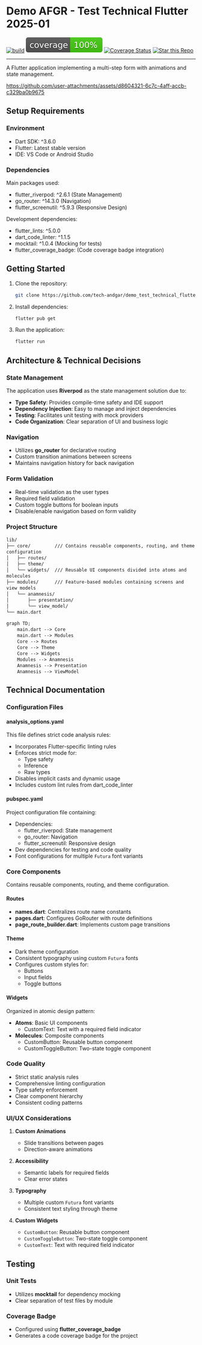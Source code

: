 # Demo AFGR - Test Technical Flutter 2025-01

<p align="center">

[![build](https://github.com/tech-andgar/demo_test_technical_flutter_202501/actions/workflows/build.yml/badge.svg)](https://github.com/tech-andgar/demo_test_technical_flutter_202501/actions/workflows/build.yml)
![coverage][coverage_badge]
[![Coverage Status](https://coveralls.io/repos/github/DartForge/http_status/badge.svg?branch=main)](https://coveralls.io/github/tech-andgar/demo_test_technical_flutter_202501?branch=main)
[![Star this Repo](https://img.shields.io/github/stars/tech-andgar/demo_test_technical_flutter_202501.svg?style=flat)](https://github.com/tech-andgar/demo_test_technical_flutter_202501)

</p>

---

A Flutter application implementing a multi-step form with animations and state management.

https://github.com/user-attachments/assets/d8604321-6c7c-4aff-accb-c329ba0b9675

## Setup Requirements

### Environment

- Dart SDK: ^3.6.0
- Flutter: Latest stable version
- IDE: VS Code or Android Studio

### Dependencies

Main packages used:

- flutter_riverpod: ^2.6.1 (State Management)
- go_router: ^14.3.0 (Navigation)
- flutter_screenutil: ^5.9.3 (Responsive Design)

Development dependencies:

- flutter_lints: ^5.0.0
- dart_code_linter: ^1.1.5
- mocktail: ^1.0.4 (Mocking for tests)
- flutter_coverage_badge: (Code coverage badge integration)

## Getting Started

1. Clone the repository:

    ```bash
    git clone https://github.com/tech-andgar/demo_test_technical_flutter_202501.git
    ```

2. Install dependencies:

    ```bash
    flutter pub get
    ```

3. Run the application:

    ```bash
    flutter run
    ```

## Architecture & Technical Decisions

### State Management

The application uses **Riverpod** as the state management solution due to:

- **Type Safety**: Provides compile-time safety and IDE support
- **Dependency Injection**: Easy to manage and inject dependencies
- **Testing**: Facilitates unit testing with mock providers
- **Code Organization**: Clear separation of UI and business logic

### Navigation

- Utilizes **go_router** for declarative routing
- Custom transition animations between screens
- Maintains navigation history for back navigation

### Form Validation

- Real-time validation as the user types
- Required field validation
- Custom toggle buttons for boolean inputs
- Disable/enable navigation based on form validity

### Project Structure

```
lib/
├── core/         /// Contains reusable components, routing, and theme configuration
│   ├── routes/
│   ├── theme/
│   └── widgets/  /// Reusable UI components divided into atoms and molecules
├── modules/      /// Feature-based modules containing screens and view models
│   └── anamnesis/
│       ├── presentation/
│       └── view_model/
└── main.dart
```

```mermaid
graph TD;
    main.dart --> Core
    main.dart --> Modules
    Core --> Routes
    Core --> Theme
    Core --> Widgets
    Modules --> Anamnesis
    Anamnesis --> Presentation
    Anamnesis --> ViewModel
```

## Technical Documentation

### Configuration Files

#### analysis_options.yaml

This file defines strict code analysis rules:

- Incorporates Flutter-specific linting rules
- Enforces strict mode for:
  - Type safety
  - Inference
  - Raw types
- Disables implicit casts and dynamic usage
- Includes custom lint rules from dart_code_linter

#### pubspec.yaml

Project configuration file containing:

- Dependencies:
  - flutter_riverpod: State management
  - go_router: Navigation
  - flutter_screenutil: Responsive design
- Dev dependencies for testing and code quality
- Font configurations for multiple `Futura` font variants

### Core Components

Contains reusable components, routing, and theme configuration.

#### Routes

- **names.dart**: Centralizes route name constants
- **pages.dart**: Configures GoRouter with route definitions
- **page_route_builder.dart**: Implements custom page transitions

#### Theme

- Dark theme configuration
- Consistent typography using custom `Futura` fonts
- Configures custom styles for:
  - Buttons
  - Input fields
  - Toggle buttons

#### Widgets

Organized in atomic design pattern:

- **Atoms**: Basic UI components
  - CustomText: Text with a required field indicator
- **Molecules**: Composite components
  - CustomButton: Reusable button component
  - CustomToggleButton: Two-state toggle component

### Code Quality

- Strict static analysis rules
- Comprehensive linting configuration
- Type safety enforcement
- Clear component hierarchy
- Consistent coding patterns

### UI/UX Considerations

1. **Custom Animations**
   - Slide transitions between pages
   - Direction-aware animations

2. **Accessibility**
   - Semantic labels for required fields
   - Clear error states
3. **Typography**
   - Multiple custom `Futura` font variants
   - Consistent text styling through theme

4. **Custom Widgets**
   - `CustomButton`: Reusable button component
   - `CustomToggleButton`: Two-state toggle component
   - `CustomText`: Text with required field indicator

## Testing

### Unit Tests

- Utilizes **mocktail** for dependency mocking
- Clear separation of test files by module

### Coverage Badge

- Configured using **flutter_coverage_badge**
- Generates a code coverage badge for the project

[coverage_badge]: coverage_badge.svg
